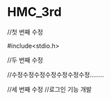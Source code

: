 # HMC_3rd

//첫 번째 수정

#include<stdio.h>

//두 번째 수정

//수정수정수정수정수정수정수정........

//세 번째 수정
//로그인 기능 개발
